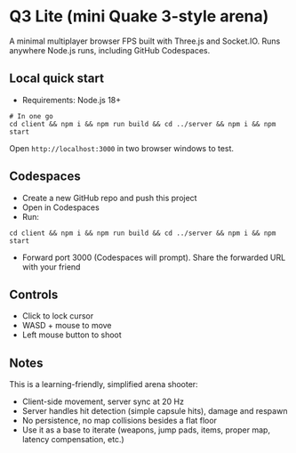 # Q3 Lite (mini Quake 3-style arena)

A minimal multiplayer browser FPS built with Three.js and Socket.IO. Runs anywhere Node.js runs, including GitHub Codespaces.

## Local quick start

- Requirements: Node.js 18+

```
# In one go
cd client && npm i && npm run build && cd ../server && npm i && npm start
```

Open `http://localhost:3000` in two browser windows to test.

## Codespaces

- Create a new GitHub repo and push this project
- Open in Codespaces
- Run:
```
cd client && npm i && npm run build && cd ../server && npm i && npm start
```
- Forward port 3000 (Codespaces will prompt). Share the forwarded URL with your friend

## Controls

- Click to lock cursor
- WASD + mouse to move
- Left mouse button to shoot

## Notes

This is a learning-friendly, simplified arena shooter:
- Client-side movement, server sync at 20 Hz
- Server handles hit detection (simple capsule hits), damage and respawn
- No persistence, no map collisions besides a flat floor
- Use it as a base to iterate (weapons, jump pads, items, proper map, latency compensation, etc.) 